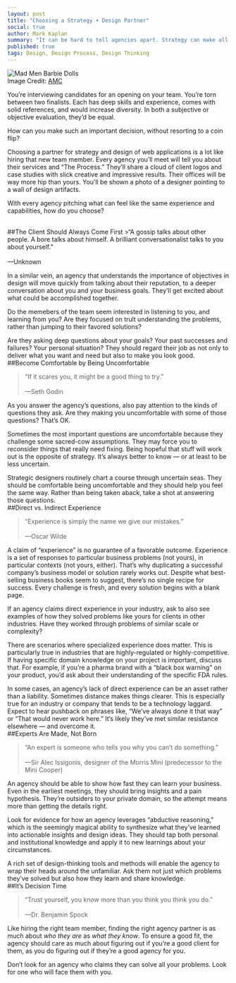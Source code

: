 ```yaml
---
layout: post
title: "Choosing a Strategy + Design Partner"
social: true
author: Mark Kaplan
summary: "It can be hard to tell agencies apart. Strategy can make all the difference. Learn how to spot a strategic agency."
published: true
tags: Design, Design Process, Design Thinking
---
```


![Mad Men Barbie Dolls](https://i.imgur.com/iHgcgzh.jpg)
</br>Image Credit: [AMC](http://www.amc.com/shows/mad-men/extras/mad-men-barbie-dolls#/1)

You’re interviewing candidates for an opening on your team. You’re torn between two finalists. Each has deep skills and experience, comes with solid references, and would increase diversity. In both a subjective or objective evaluation, they’d be equal.
 
How can you make such an important decision, without resorting to a coin flip?  

Choosing a partner for strategy and design of web applications is a lot like hiring that new team member. Every agency you’ll meet will tell you about their services and “The Process.” They’ll share a cloud of client logos and case studies with slick creative and impressive results. Their offices will be way more hip than yours. You’ll be shown a photo of a designer pointing to a wall of design artifacts.
 
With every agency pitching what can feel like the same experience and capabilities, how do you choose?  

</br>
##The Client Should Always Come First
>“A gossip talks about other people. A bore talks about himself. A brilliant conversationalist talks to you about yourself.”</br></br>—Unknown

In a similar vein, an agency that understands the importance of objectives in design will move quickly from talking about their reputation, to a deeper conversation about you and your business goals. They’ll get excited about what could be accomplished together. 

Do the memebers of the team seem interested in listening to you, and learning from you?  Are they focused on trult understanding the problems, rather than jumping to their favored solutions?  

Are they asking deep questions about your goals?  Your past successes and failures?  Your personal situation? They should regard their job as not only to deliver what you want and need but also to make you look good.
</br>
##Become Comfortable by Being Uncomfortable
>“If it scares you, it might be a good thing to try.”</br></br>—Seth Godin

As you answer the agency’s questions, also pay attention to the kinds of questions they ask. Are they making you uncomfortable with some of those questions? That’s OK.  

Sometimes the most important questions are uncomfortable because they challenge some sacred-cow assumptions. They may force you to reconsider things that really need fixing. Being hopeful that stuff will work out is the opposite of strategy. It’s always better to know — or at least to be less uncertain. 
 
Strategic designers routinely chart a course through uncertain seas. They should be comfortable being uncomfortable and they should help you feel the same way. Rather than being taken aback, take a shot at answering those questions.
</br>
##Direct vs. Indirect Experience
>“Experience is simply the name we give our mistakes.”</br></br>—Oscar Wilde

A claim of “experience” is no guarantee of a favorable outcome. Experience is a set of responses to particular business problems (not yours), in particular contexts (not yours, either). That’s why duplicating a successful company’s business model or solution rarely works out. Despite what best-selling business books seem to suggest, there’s no single recipe for success. Every challenge is fresh, and every solution begins with a blank page.
 
If an agency claims direct experience in your industry, ask to also see examples of how they solved problems like yours for clients in other industries. Have they worked through problems of similar scale or complexity?

There are scenarios where specialized experience does matter. This is particularly true in industries that are highly-regulated or highly-competitive. If having specific domain knowledge on your project is important, discuss that. For example, if you’re a pharma brand with a “black box warning” on your product, you’d ask about their understanding of the specific FDA rules.

In some cases, an agency’s lack of direct experience can be an asset rather than a liability. Sometimes distance makes things clearer. This is especially true for an industry or company that tends to be a technology laggard. Expect to hear pushback on phrases like, “We’ve always done it that way” or “That would never work here.”  It’s likely they’ve met similar resistance elsewhere — and overcome it.
</br>
##Experts Are Made, Not Born
>“An expert is someone who tells you why you can’t do something.”</br></br>—Sir Alec Issigonis, designer of the Morris Mini (predecessor to the Mini Cooper)

An agency should be able to show how fast they can learn your business. Even in the earliest meetings, they should bring insights and a pain hypothesis. They’re outsiders to your private domain, so the attempt means more than getting the details right. 

Look for evidence for how an agency leverages “abductive reasoning,” which is the seemingly magical ability to synthesize what they’ve learned into actionable insights and design ideas. They should tap both personal and institutional knowledge and apply it to new learnings about your circumstances.

A rich set of design-thinking tools and methods will enable the agency to wrap their heads around the unfamiliar. Ask them not just which problems they’ve solved but also how they learn and share knowledge.
</br>
##It’s Decision Time
>“Trust yourself, you know more than you think you think you do.”</br></br>—Dr. Benjamin Spock

Like hiring the right team member, finding the right agency partner is as much about _who they are_ as _what they know_. To ensure a good fit, the agency should care as much about figuring out if you’re a good client for them, as you do figuring out if they’re a good agency for you.

Don’t look for an agency who claims they can solve all your problems. Look for one who will face them with you.
